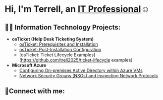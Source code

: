 <h1>Hi, I'm Terrell, an <a href="www.linkedin.com/in/terrell-williams-02bb61322">IT Professional</a>☺</h1>

<h2>👨‍💻 Information Technology Projects:</h2>

- <b>osTicket (Help Desk Ticketing System)</b>
  - [osTicket: Prerequisites and Installation](https://github.com/trell2025/osticket-prereqs)
  - [osTicket: Post-Installation Configuration](https://github.com/trell2025/post-install-config)
  - [osTicket: Ticket Lifecycle Examples](https://github.com/trell2025/ticket-lifecycle examples)
- <b>Microsoft Azure</b>
  - [Configuring On-premises Active Directory within Azure VMs](https://github.com/trell2025/configure-ad)
  - [Network Security Groups (NSGs) and Inspecting Network Protocols](https://github.com//azure-network-protocols)

<h2>🤳Connect with me:</h2>





[linkedin]: www.linkedin.com/in/terrell-williams-02bb61322
